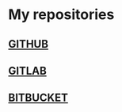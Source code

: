 # My repositories

## [GITHUB](https://github.com/arkadzit/test_github)
## [GITLAB](https://gitlab.com/arkadzit/gitlab_test)
## [BITBUCKET](https://bitbucket.org/arkadzit/bit_test)

